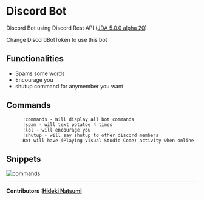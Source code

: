 # Discord Bot 
Discord Bot using Discord Rest API (<a href="https://github.com/DV8FromTheWorld/JDA">JDA 5.0.0 alpha 20<a>)
  
Change DiscordBotToken to use this bot


Functionalities
-
<ul>
<li>Spams some words</li>
<li>Encourage you</li>
<li>shutup command for anymember you want</li>
</ul>

  Commands
  -
     
          !commands - Will display all bot commands 
          !spam - will text potatoe 4 times
          !lol - will encourage you
          !shutup - will say shutup to other discord members
          Bot will have (Playing Visual Studio Code) activity when online
          
   
   Snippets
   -
   ![commands](https://user-images.githubusercontent.com/96385473/192399739-166bb22e-a839-4325-98ca-60b657ccad36.png)
  

---
<strong>Contributors :[Hideki Natsumi](https://github.com/HidekiNatsumi) 
